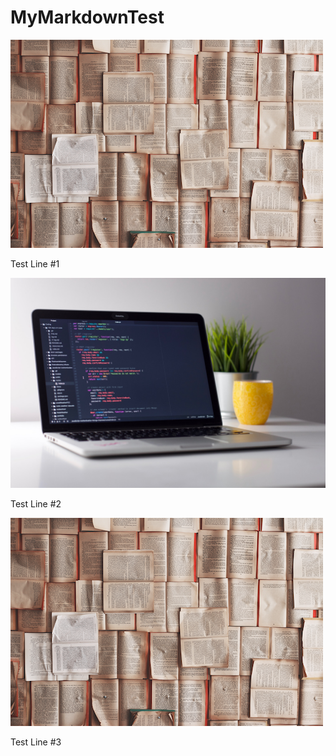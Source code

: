 # MyMarkdownTest

![img](test1.png)

Test Line #1

![img](test.jpg)

Test Line #2

![Test Folder](assets/test1.png)


Test Line #3

<!--stackedit_data:
eyJoaXN0b3J5IjpbNzg0NDU1MzE4LDE2NDk5NTczMDAsLTE1ND
E3MjEzMDAsLTEwNTkyMzQzMDYsNTM4Mzc0MDIyLDE4NDkwNjY1
OTBdfQ==
-->